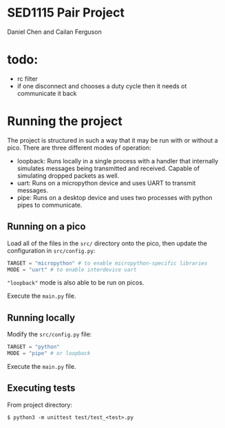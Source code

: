# SED1115 Pair Project

Daniel Chen and Cailan Ferguson

# todo:

-   rc filter
-   if one disconnect and chooses a duty cycle then it needs ot communicate it back

# Running the project

The project is structured in such a way that it may be run with or without a pico.
There are three different modes of operation:

-   loopback: Runs locally in a single process with a handler that internally simulates
    messages being transmitted and received. Capable of simulating dropped packets as well.
-   uart: Runs on a micropython device and uses UART to transmit messages.
-   pipe: Runs on a desktop device and uses two processes with python pipes to communicate.

## Running on a pico

Load all of the files in the `src/` directory onto the pico, then update
the configuration in `src/config.py`:

```py
TARGET = "micropython" # to enable micropython-specific libraries
MODE = "uart" # to enable interdevice uart
```

`"loopback"` mode is also able to be run on picos.

Execute the `main.py` file.

## Running locally

Modify the `src/config.py` file:

```py
TARGET = "python"
MODE = "pipe" # or loopback
```

Execute the `main.py` file.

## Executing tests

From project directory:

```
$ python3 -m unittest test/test_<test>.py
```
